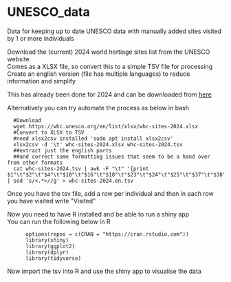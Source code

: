 # UNESCO_data
Data for keeping up to date UNESCO data with manually added sites visited by 1 or more individuals





Download the (current) 2024 world hertiage sites list from the UNESCO website <br/>
Comes as a XLSX file, so convert this to a simple TSV file for processing <br/>
Create an english version (file has multiple languages) to reduce information and simplify <br/>

This has already been done for 2024 and can be downloaded from [here](https://drive.google.com/file/d/1b35NXsE1byxTfPNQv4frB-2Eol95HAO1/view?usp=sharing)


Alternatively you can try automate the process as below in bash

      #Download
      wget https://whc.unesco.org/en/list/xlsx/whc-sites-2024.xlsx
      #Convert to XLSX to TSV
      #need xlsx2csv installed 'sudo apt install xlsx2csv'
      xlsx2csv -d '\t' whc-sites-2024.xlsx whc-sites-2024.tsv
      ##extract just the english parts
      ##and correct some formatting issues that seem to be a hand over from other formats
      cat whc-sites-2024.tsv | awk -F "\t" '{print $1"\t"$2"\t"$4"\t"$10"\t"$16"\t"$18"\t"$23"\t"$24"\t"$25"\t"$37"\t"$38"\t"$39"\t"$45"\t"$47"\t"$48}' | sed 's/<.*>//g' > whc-sites-2024.en.tsv
      
      
Once you have the tsv file, add a row per individual and then in each row you have visited write "Visited" 

Now you need to have R installed and be able to run a shiny app <br/>
You can run the following below in R

```{r}
      options(repos = c(CRAN = "https://cran.rstudio.com"))
      library(shiny)
      library(ggplot2)
      library(dplyr)
      library(tidyverse)
```

Now import the tsv into R and use the shiny app to visualise the data



